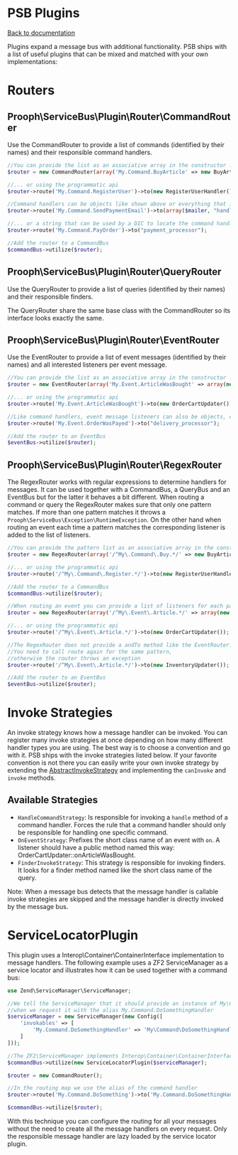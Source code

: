 PSB Plugins
===========

[Back to documentation](../README.md#documentation)

Plugins expand a message bus with additional functionality.
PSB ships with a list of useful plugins that can be mixed and matched with your own implementations:

# Routers

## Prooph\ServiceBus\Plugin\Router\CommandRouter

Use the CommandRouter to provide a list of commands (identified by their names) and their responsible command handlers.

```php
//You can provide the list as an associative array in the constructor ...
$router = new CommandRouter(array('My.Command.BuyArticle' => new BuyArticleHandler()));

//... or using the programmatic api
$router->route('My.Command.RegisterUser')->to(new RegisterUserHandler());

//Command handlers can be objects like shown above or everything that is callable (callbacks, callable arrays, etc.) ...
$router->route('My.Command.SendPaymentEmail')->to(array($mailer, "handleSendPaymentEmail"));

//... or a string that can be used by a DIC to locate the command handler instance
$router->route('My.Command.PayOrder')->to("payment_processor");

//Add the router to a CommandBus
$commandBus->utilize($router);
```

## Prooph\ServiceBus\Plugin\Router\QueryRouter

Use the QueryRouter to provide a list of queries (identified by their names) and their responsible finders.

The QueryRouter share the same base class with the CommandRouter so its interface looks exactly the same.


## Prooph\ServiceBus\Plugin\Router\EventRouter

Use the EventRouter to provide a list of event messages (identified by their names) and all interested listeners per event message.

```php
//You can provide the list as an associative array in the constructor ...
$router = new EventRouter(array('My.Event.ArticleWasBought' => array(new OrderCartUpdater(), new InventoryUpdater())));

//... or using the programmatic api
$router->route('My.Event.ArticleWasBought')->to(new OrderCartUpdater())->andTo(new InventoryUpdater());

//Like command handlers, event message listeners can also be objects, callables or strings
$router->route('My.Event.OrderWasPayed')->to("delivery_processor");

//Add the router to an EventBus
$eventBus->utilize($router);
```

## Prooph\ServiceBus\Plugin\Router\RegexRouter

The RegexRouter works with regular expressions to determine handlers for messages. It can be used together with a CommandBus, a QueryBus and
an EventBus but for the latter it behaves a bit different. When routing a command or query the RegexRouter makes sure that only one pattern matches.
If more than one pattern matches it throws a `Prooph\ServiceBus\Exception\RuntimeException`. On the other hand when routing
an event each time a pattern matches the corresponding listener is added to the list of listeners.

```php
//You can provide the pattern list as an associative array in the constructor ...
$router = new RegexRouter(array('/^My\.Command\.Buy.*/' => new BuyArticleHandler()));

//... or using the programmatic api
$router->route('/^My\.Command\.Register.*/')->to(new RegisterUserHandler());

//Add the router to a CommandBus
$commandBus->utilize($router);

//When routing an event you can provide a list of listeners for each pattern ...
$router = new RegexRouter(array('/^My\.Event\.Article.*/' => array(new OrderCartUpdater(), new InventoryUpdater())));

//... or using the programmatic api
$router->route('/^My\.Event\.Article.*/')->to(new OrderCartUpdater());

//The RegexRouter does not provide a andTo method like the EventRouter.
//You need to call route again for the same pattern,
//otherwise the router throws an exception
$router->route('/^My\.Event\.Article.*/')->to(new InventoryUpdater());

//Add the router to an EventBus
$eventBus->utilize($router);
```

# Invoke Strategies

An invoke strategy knows how a message handler can be invoked. You can register many invoke strategies at once depending on
how many different handler types you are using. The best way is to choose a convention and go with it. PSB ships with the invoke strategies
listed below. If your favorite convention is not there you can easily write your own invoke strategy
by extending the [AbstractInvokeStrategy](../src/Prooph/ServiceBus/Plugin/InvokeStrategy/AbstractInvokeStrategy.php) and implementing the
`canInvoke` and `invoke` methods.

## Available Strategies

- `HandleCommandStrategy`: Is responsible for invoking a `handle` method of a command handler. Forces the rule that a command handler should only be responsible for handling one specific command.
- `OnEventStrategy`: Prefixes the short class name of an event with `on`. A listener should
have a public method named this way: OrderCartUpdater::onArticleWasBought.
- `FinderInvokeStrategy`: This strategy is responsible for invoking finders. It looks for a finder method named like the short class name of the query.

Note: When a message bus detects that the message handler is callable invoke strategies are skipped and the message handler is directly invoked by the message bus.

# ServiceLocatorPlugin

This plugin uses a Interop\Container\ContainerInterface implementation to message handlers.
The following example uses a ZF2 ServiceManager as a service locator and illustrates how it can be used together with a command bus:

```php
use Zend\ServiceManager\ServiceManager;

//We tell the ServiceManager that it should provide an instance of My\Command\DoSomethingHandler
//when we request it with the alias My.Command.DoSomethingHandler
$serviceManager = new ServiceManager(new Config([
    'invokables' => [
        'My.Command.DoSomethingHandler' => 'My\Command\DoSomethingHandler'
    ]
]));

//The ZF2\ServiceManager implements Interop\Container\ContainerInterface since v2.6
$commandBus->utilize(new ServiceLocatorPlugin($serviceManager);

$router = new CommandRouter();

//In the routing map we use the alias of the command handler
$router->route('My.Command.DoSomething')->to('My.Command.DoSomethingHandler');

$commandBus->utilize($router);
```

With this technique you can configure the routing for all your messages without the need to create all the message handlers
on every request. Only the responsible message handler are lazy loaded by the service locator plugin.
